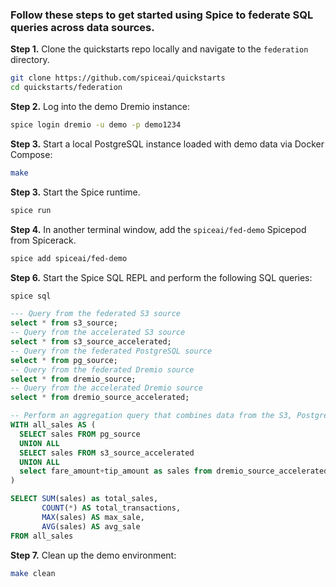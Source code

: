 ### Follow these steps to get started using Spice to federate SQL queries across data sources.

**Step 1.** Clone the quickstarts repo locally and navigate to the `federation` directory.

```bash
git clone https://github.com/spiceai/quickstarts
cd quickstarts/federation
```

**Step 2.** Log into the demo Dremio instance:

```bash
spice login dremio -u demo -p demo1234
```

**Step 3.** Start a local PostgreSQL instance loaded with demo data via Docker Compose:

```bash
make
```

**Step 3.** Start the Spice runtime.

```bash
spice run
```

**Step 4.** In another terminal window, add the `spiceai/fed-demo` Spicepod from Spicerack.

```bash
spice add spiceai/fed-demo
```

**Step 6.** Start the Spice SQL REPL and perform the following SQL queries:

```bash
spice sql
```

```sql
--- Query from the federated S3 source
select * from s3_source;
-- Query from the accelerated S3 source
select * from s3_source_accelerated;
-- Query from the federated PostgreSQL source
select * from pg_source;
-- Query from the federated Dremio source
select * from dremio_source;
-- Query from the accelerated Dremio source
select * from dremio_source_accelerated;

-- Perform an aggregation query that combines data from the S3, PostgreSQL and Dremio sources
WITH all_sales AS (
  SELECT sales FROM pg_source 
  UNION ALL 
  SELECT sales FROM s3_source_accelerated
  UNION ALL
  select fare_amount+tip_amount as sales from dremio_source_accelerated
)

SELECT SUM(sales) as total_sales, 
       COUNT(*) AS total_transactions,
       MAX(sales) AS max_sale,
       AVG(sales) AS avg_sale
FROM all_sales
```

**Step 7.** Clean up the demo environment:

```bash
make clean
```